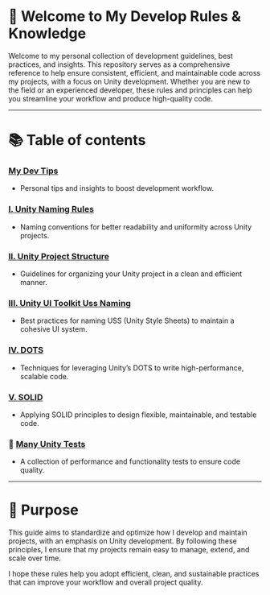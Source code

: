 # 📣 Welcome to **My Develop Rules & Knowledge**

Welcome to my personal collection of development guidelines, best practices, and insights. This repository serves as a comprehensive reference to help ensure consistent, efficient, and maintainable code across my projects, with a focus on Unity development. Whether you are new to the field or an experienced developer, these rules and principles can help you streamline your workflow and produce high-quality code.

-------------------------------

# 📚 Table of contents

### [My Dev Tips](./Tips.md)
 - Personal tips and insights to boost development workflow.

### [I. Unity Naming Rules](./Unity_Naming.md)
- Naming conventions for better readability and uniformity across Unity projects.

### [II. Unity Project Structure](./Unity_Project_Struture.md)
- Guidelines for organizing your Unity project in a clean and efficient manner.

### [III. Unity UI Toolkit Uss Naming](./UI_Toolkit_Uss_Naming.md)
- Best practices for naming USS (Unity Style Sheets) to maintain a cohesive UI system.

### [IV. DOTS](./DOTS.md)
- Techniques for leveraging Unity’s DOTS to write high-performance, scalable code.

### [V. SOLID](./SOLID.md)
- Applying SOLID principles to design flexible, maintainable, and testable code.

### 🧪 [Many Unity Tests](./Many_Test_Unity/)
- A collection of performance and functionality tests to ensure code quality.

-------------------------------

# 🚀 Purpose

This guide aims to standardize and optimize how I develop and maintain projects, with an emphasis on Unity development. By following these principles, I ensure that my projects remain easy to manage, extend, and scale over time.

I hope these rules help you adopt efficient, clean, and sustainable practices that can improve your workflow and overall project quality.